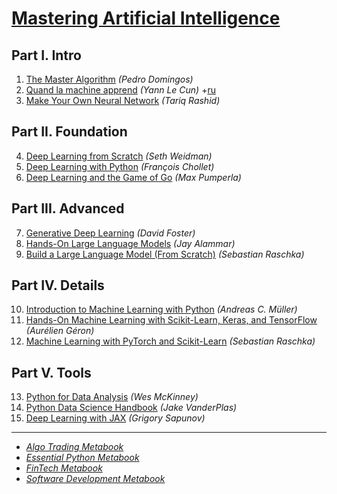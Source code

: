 # [Mastering Artificial Intelligence](https://mikelaud.github.io)

## Part I. Intro

1. [The Master Algorithm](https://www.amazon.com/Master-Algorithm-Ultimate-Learning-Machine-ebook/dp/B012271YB2) _(Pedro Domingos)_
2. [Quand la machine apprend](https://www.amazon.com/Quand-machine-apprend-artificiels-lapprentissage-ebook/dp/B083L52K5R) _(Yann Le Cun)_ +[ru](https://www.amazon.com/%D0%9A%D0%B0%D0%BA-%D1%83%D1%87%D0%B8%D1%82%D1%81%D1%8F-%D0%BC%D0%B0%D1%88%D0%B8%D0%BD%D0%B0-artificiels-l%60apprentissage-ebook/dp/B09HV7RVM3)
3. [Make Your Own Neural Network](https://www.amazon.com/Make-Your-Own-Neural-Network-ebook/dp/B01EER4Z4G) _(Tariq Rashid)_

## Part II. Foundation

4. [Deep Learning from Scratch](https://www.amazon.com/Deep-Learning-Scratch-Building-Principles-ebook/dp/B07XL53Y4C) _(Seth Weidman)_
5. [Deep Learning with Python](https://www.amazon.com/Learning-Python-Second-Fran%C3%A7ois-Chollet-ebook/dp/B09K81XLN1) _(François Chollet)_
6. [Deep Learning and the Game of Go](https://www.amazon.com/Deep-Learning-Game-Kevin-Ferguson-ebook/dp/B097821929) _(Max Pumperla)_

## Part III. Advanced

7. [Generative Deep Learning](https://www.amazon.com/Generative-Deep-Learning-David-Foster-ebook/dp/B0C3WVJWBF) _(David Foster)_
8. [Hands-On Large Language Models](https://www.amazon.com/Hands-Large-Language-Models-Understanding-ebook/dp/B0DGZ46G88) _(Jay Alammar)_
9. [Build a Large Language Model (From Scratch)](https://www.amazon.com/Build-Large-Language-Model-Scratch-ebook/dp/B0DGQXVK62) _(Sebastian Raschka)_

## Part IV. Details

10. [Introduction to Machine Learning with Python](https://www.amazon.com/Introduction-Machine-Learning-Python-Scientists-ebook/dp/B01M0LNE8C) _(Andreas C. Müller)_
11. [Hands-On Machine Learning with Scikit-Learn, Keras, and TensorFlow](https://www.amazon.com/Hands-Machine-Learning-Scikit-Learn-TensorFlow-ebook/dp/B0BHCFNY9Q) _(Aurélien Géron)_
12. [Machine Learning with PyTorch and Scikit-Learn](https://www.amazon.com/Machine-Learning-PyTorch-Scikit-Learn-learning-ebook/dp/B09NW48MR1) _(Sebastian Raschka)_

## Part V. Tools

13. [Python for Data Analysis](https://www.amazon.com/Python-Data-Analysis-Wes-McKinney-ebook/dp/B0B9HY3WX7) _(Wes McKinney)_
14. [Python Data Science Handbook](https://www.amazon.com/Python-Data-Science-Handbook-VanderPlas-ebook/dp/B0BP8XD42X) _(Jake VanderPlas)_
15. [Deep Learning with JAX](https://www.amazon.com/Deep-Learning-JAX-Grigory-Sapunov-ebook/dp/B0DH57LVXY) _(Grigory Sapunov)_

---

* [_Algo Trading Metabook_](ALGO_TRADING_METABOOK.md)
* [_Essential Python Metabook_](ESSENTIAL_PYTHON_METABOOK.md)
* [_FinTech Metabook_](FINTECH_METABOOK.md)
* [_Software Development Metabook_](SOFTWARE_DEVELOPMENT_METABOOK.md)
